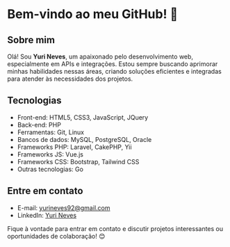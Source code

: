 # Bem-vindo ao meu GitHub! 👋

## Sobre mim
Olá! Sou **Yuri Neves**, um apaixonado pelo desenvolvimento web, especialmente em APIs e integrações. Estou sempre buscando aprimorar minhas habilidades nessas áreas, criando soluções eficientes e integradas para atender às necessidades dos projetos.

## Tecnologias
- Front-end: HTML5, CSS3, JavaScript, JQuery
- Back-end: PHP
- Ferramentas: Git, Linux
- Bancos de dados: MySQL, PostgreSQL, Oracle
- Frameworks PHP: Laravel, CakePHP, Yii
- Frameworks JS: Vue.js
- Frameworks CSS: Bootstrap, Tailwind CSS
- Outras tecnologias: Go

## Entre em contato
- E-mail: [yurineves92@gmail.com](mailto:yurineves92@gmail.com)
- LinkedIn: [Yuri Neves](https://www.linkedin.com/in/yuri-neves-555b44aa/)

Fique à vontade para entrar em contato e discutir projetos interessantes ou oportunidades de colaboração! 😊
